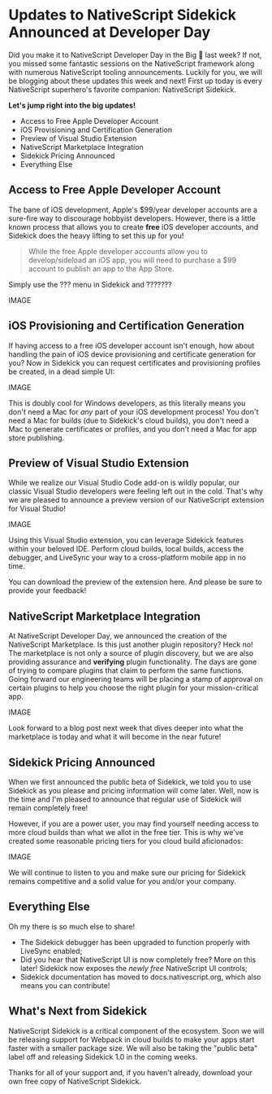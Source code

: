 # Updates to NativeScript Sidekick Announced at Developer Day

Did you make it to NativeScript Developer Day in the Big 🍎 last week? If not, you missed some fantastic sessions on the NativeScript framework along with numerous NativeScript tooling announcements. Luckily for you, we will be blogging about these updates this week and next! First up today is every NativeScript superhero's favorite companion: NativeScript Sidekick.

**Let's jump right into the big updates!**

- Access to Free Apple Developer Account
- iOS Provisioning and Certification Generation
- Preview of Visual Studio Extension
- NativeScript Marketplace Integration
- Sidekick Pricing Announced
- Everything Else

## Access to Free Apple Developer Account

The bane of iOS development, Apple's $99/year developer accounts are a sure-fire way to discourage hobbyist developers. However, there is a little known process that allows you to create **free** iOS developer accounts, and Sidekick does the heavy lifting to set this up for you!

> While the free Apple developer accounts allow you to develop/sideload an iOS app, you will need to purchase a $99 account to publish an app to the App Store.

Simply use the ??? menu in Sidekick and ???????

IMAGE

## iOS Provisioning and Certification Generation

If having access to a free iOS developer account isn't enough, how about handling the pain of iOS device provisioning and certificate generation for you? Now in Sidekick you can request certificates and provisioning profiles be created, in a dead simple UI:

IMAGE

This is doubly cool for Windows developers, as this literally means you don't need a Mac for *any* part of your iOS development process! You don't need a Mac for builds (due to Sidekick's cloud builds), you don't need a Mac to generate certificates or profiles, and you don't need a Mac for app store publishing.

## Preview of Visual Studio Extension

While we realize our Visual Studio Code add-on is wildly popular, our classic Visual Studio developers were feeling left out in the cold. That's why we are pleased to announce a preview version of our NativeScript extension for Visual Studio!

IMAGE

Using this Visual Studio extension, you can leverage Sidekick features within your beloved IDE. Perform cloud builds, local builds, access the debugger, and LiveSync your way to a cross-platform mobile app in no time.

You can download the preview of the extension here. And please be sure to provide your feedback!

## NativeScript Marketplace Integration

At NativeScript Developer Day, we announced the creation of the NativeScript Marketplace. Is this just another plugin repository? Heck no! The marketplace is not only a source of plugin discovery, but we are also providing assurance and **verifying** plugin functionality. The days are gone of trying to compare plugins that claim to perform the same functions. Going forward our engineering teams will be placing a stamp of approval on certain plugins to help you choose the right plugin for your mission-critical app.

IMAGE

Look forward to a blog post next week that dives deeper into what the marketplace is today and what it will become in the near future!

## Sidekick Pricing Announced

When we first announced the public beta of Sidekick, we told you to use Sidekick as you please and pricing information will come later. Well, now is the time and I'm pleased to announce that regular use of Sidekick will remain completely free!

However, if you are a power user, you may find yourself needing access to more cloud builds than what we allot in the free tier. This is why we've created some reasonable pricing tiers for you cloud build aficionados:

IMAGE

We will continue to listen to you and make sure our pricing for Sidekick remains competitive and a solid value for you and/or your company.

## Everything Else

Oh my there is so much else to share!

- The Sidekick debugger has been upgraded to function properly with LiveSync enabled;
- Did you hear that NativeScript UI is now completely free? More on this later! Sidekick now exposes the *newly free* NativeScript UI controls;
- Sidekick documentation has moved to docs.nativescript.org, which also means you can contribute!

## What's Next from Sidekick

NativeScript Sidekick is a critical component of the ecosystem. Soon we will be releasing support for Webpack in cloud builds to make your apps start faster with a smaller package size. We will also be taking the "public beta" label off and releasing Sidekick 1.0 in the coming weeks.

Thanks for all of your support and, if you haven't already, download your own free copy of NativeScript Sidekick.
